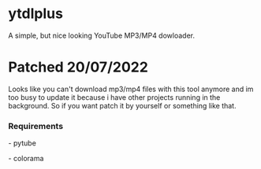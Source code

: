 # ytdlplus
A simple, but nice looking YouTube MP3/MP4 dowloader.

<h1>Patched 20/07/2022</h1>
<p>Looks like you can't download mp3/mp4 files with this tool anymore and im too busy to update it because i have other projects running in the background. So if you want patch it by yourself or something like that.</p>

<h3>Requirements</h3>
<p>- pytube</p>
<p>- colorama</p>

